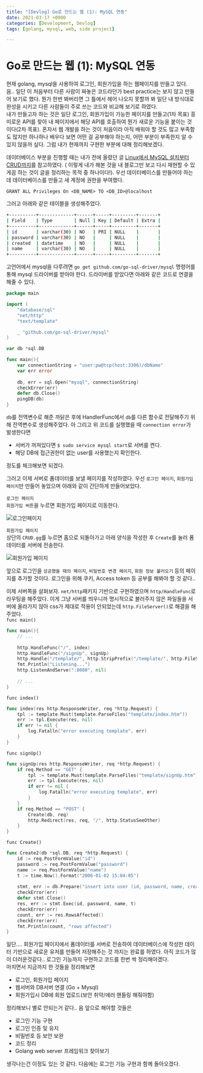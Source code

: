```yaml
---
title: "[Devlog] Go로 만드는 웹 (1): MySQL 연동"
date: 2021-03-17 +0900
categories: [Development, Devlog]
tags: [golang, mysql, web, side project]

---
```



# Go로 만드는 웹 (1): MySQL 연동

현재 golang, mysql을 사용하여 로그인, 회원가입을 하는 웹페이지를 만들고 있다.  
음.. 일단 이 처음부터 다른 사람이 짜놓은 코드라던가 best practice는 보지 않고 만들어 보기로 했다. 뭔가 한번 봐버리면 그 틀에서 헤어 나오지 못할까 봐 일단 내 방식대로 완성을 시키고 다른 사람들이 주로 쓰는 코드와 비교해 보기로 하였다.  
내가 만들고자 하는 것은 일단 로그인, 회원가입이 가능한 페이지를 만들고(1차 목표) 흥미로운 API를 찾아 내 페이지에서 해당 API를 호출하여 뭔가 새로운 기능을 붙이는 것이다(2차 목표). 혼자서 웹 개발을 하는 것이 처음이라 아직 배워야 할 것도 많고 부족함도 많지만 하나하나 배우다 보면 어떤 걸 공부해야 하는지, 어떤 부분이 부족한지 알 수 있지 않을까 싶다. 그럼 내가 현재까지 구현한 부분에 대해 정리해보겠다.  

데이터베이스 부분을 진행할 때는 내가 전에 올렸던 글 [Linux에서 MySQL 설치부터 CRUD까지](https://j1mmyson.github.io/j1mmyson.github.io/posts/MySQL/)를 참고하였다. ( 이렇게 내가 해본 것을 내 블로그만 보고 다시 재현할 수 있게끔 하는 것이 글을 정리하는 목적 중 하나이다!). 우선 데이터베이스를 만들어야 하는데 데이터베이스를 만들고 새 계정에 권한을 부여했다. 

``` mysql
GRANT ALL Privileges On <DB_NAME> TO <DB_ID>@localhost
```

그러고 아래와 같은 테이블을 생성해주었다.

```bash
+----------+-------------+------+-----+---------+-------+
| Field    | Type        | Null | Key | Default | Extra |
+----------+-------------+------+-----+---------+-------+
| id       | varchar(30) | NO   | PRI | NULL    |       |
| password | varchar(30) | NO   |     | NULL    |       |
| created  | datetime    | NO   |     | NULL    |       |
| name     | varchar(30) | NO   |     | NULL    |       |
+----------+-------------+------+-----+---------+-------+
```

고언어에서 mysql을 다루려면 `go get github.com/go-sql-driver/mysql` 명령어를 통해 mysql 드라이버를 받아야 한다. 드라이버를 받았다면 아래와 같은 코드로 연결을 해줄 수 있다. 

```go
package main

import (
	"database/sql"
	"net/http"
	"text/template"

	_ "github.com/go-sql-driver/mysql"
)

var db *sql.DB

func main(){
    var connectionString = "user:pw@tcp(host:3306)/dbName"
    var err error
    
    db, err = sql.Open("mysql", connectionString)
    checkError(err)
    defer db.Close()
    pingDB(db)
}
```

`db`를 전역변수로 해준 까닭은 후에 HandlerFunc에서 `db`를 다른 함수로 전달해주기 위해 전역변수로 생성해주었다. 아 그리고 위 코드를 실행했을 때 `connection error`가 발생한다면

- 서버가 꺼져있다면 `$ sudo service mysql start`로 서버를 켠다.
- 해당 DB에 접근권한이 없는 user를 사용했는지 확인한다.

정도를 체크해보면 되겠다.   

그러고 이제 서버로 폼데이터를 보낼 페이지를 작성하였다. 우선 `로그인 페이지`, `회원가입 페이지`만 만들어 놓았으며 아래와 같이 간단하게 만들어보았다.

`로그인 페이지`  
`회원가입 버튼`을 누르면 회원가입 페이지로 이동한다. 

![로그인페이지](../../assets/img/posts/devlog/login.png)

`회원가입 페이지`  
상단의 `CRUD.gg`를 누르면 홈으로 되돌아가고 아래 양식을 작성한 후 `Create`를 눌러 폼데이터를 서버에 전송한다.

![회원가입 페이지](../../assets/img/posts/devlog/signup.png)

앞으로 로그인을 `성공했을 때의 페이지`, `비밀번호 변경 페이지`, `회원 정보 불러오기` 등의 페이지를 추가할 것이다. 로그인을 위해 쿠키, Access token 등 공부를 해봐야 할 것 같다.. 

이제 서버쪽을 살펴보자. `net/http`패키지 기반으로 구현하였으며 `http/HandleFunc`로 라우팅을 해주었다. 이게 그냥 서버를 띄우니까 명시적으로 불러주지 않은 파일들을 서버에 올라가지 않아 css가 제대로 적용이 안되었는데 `http.FileServer()`로 해결을 해주었다.   
`func main()`

```go
func main(){
    // ...
    
    http.HandleFunc("/", index)
	http.HandleFunc("/signUp", signUp)
	http.Handle("/template/", http.StripPrefix("/template/", http.FileServer(http.Dir("template"))))
	fmt.Println("Listening...")
	http.ListenAndServe(":8080", nil)
    
    // ...
}
```

`func index()`

```go
func index(res http.ResponseWriter, req *http.Request) {
	tpl := template.Must(template.ParseFiles("template/index.htm"))
	err := tpl.Execute(res, nil)
	if err != nil {
		log.Fatalln("error executing template", err)
	}
}
```

`func signUp()`

```go
func signUp(res http.ResponseWriter, req *http.Request) {
	if req.Method == "GET" {
		tpl := template.Must(template.ParseFiles("template/signUp.htm"))
		err := tpl.Execute(res, nil)
		if err != nil {
			log.Fatalln("error executing template", err)
		}
	}
	if req.Method == "POST" {
		Create(db, req)
		http.Redirect(res, req, "/", http.StatusSeeOther)
	}
}
```

`func Create()`

```go
func Create2(db *sql.DB, req *http.Request) {
	id := req.PostFormValue("id")
	password := req.PostFormValue("password")
	name := req.PostFormValue("name")
	t := time.Now().Format("2006-01-02 15:04:05")
    
	stmt, err := db.Prepare("insert into user (id, password, name, created) values (?, ?, ?, ?)")
	checkError(err)
	defer stmt.Close()
	res, err := stmt.Exec(id, password, name, t)
	checkError(err)
	count, err := res.RowsAffected()
	checkError(err)
	fmt.Println(count, "rows affected")
}
```

일단.... 회원가입 페이지에서 폼데이터를 서버로 전송하여 데이터베이스에 작성한 데이터 기반으로 새로운 유저를 만들어 저장해주는 것 까지는 완료를 하였다. 아직 코드가 많이 더러운것같다.. 로그인 기능까지 구현하고 코드를 한번 싹 정리해야겠다.  
마치면서 지금까지 한 것들을 정리해보면

- 로그인, 회원가입 페이지
- 웹서버와 DB서버 연결 (Go + Mysql)
- 회원가입시 DB에 회원 업로드(보안 취약/에러 핸들링 해줘야함)

정리해보니 별로 안되는거 같다.. 음 앞으로 해야할 것들은

- 로그인 기능 구현
- 로그인 인증 및 유지
- 비밀번호 등 보안 보완
- 코드 정리
- Golang web server 프레임워크 찾아보기

생각나는건 이정도 있는 것 같다. 다음에는 로그인 기능 구현과 함께 돌아오겠다. 